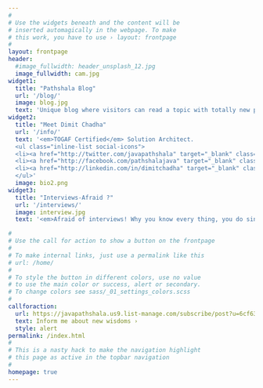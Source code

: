 ```yaml
---
#
# Use the widgets beneath and the content will be
# inserted automagically in the webpage. To make
# this work, you have to use › layout: frontpage
#
layout: frontpage
header:
  #image_fullwidth: header_unsplash_12.jpg
  image_fullwidth: cam.jpg
widget1:
  title: "Pathshala Blog"
  url: '/blog/'
  image: blog.jpg
  text: 'Unique blog where visitors can read a topic with totally new perspective. Motive is <em>Write code which human can understand better, WORK HARD OR WORK SMART</em>'
widget2:
  title: "Meet Dimit Chadha"
  url: '/info/'
  text: '<em>TOGAF Certified</em> Solution Architect.
  <ul class="inline-list social-icons">
  <li><a href="http://twitter.com/javapathshala" target="_blank" class="icon-twitter" title="twitter"></a></li>
  <li><a href="http://facebook.com/pathshalajava" target="_blank" class="icon-facebook" title="facebook"></a></li>
  <li><a href="http://linkedin.com/in/dimitchadha" target="_blank" class="icon-linkedin" title="linkedin"></a></li>
  </ul>'  
  image: bio2.png
widget3:
  title: "Interviews-Afraid ?"
  url: '/interviews/'
  image: interview.jpg
  text: '<em>Afraid of interviews! Why you know every thing, you do sincere work every day. Boost up! '

#
# Use the call for action to show a button on the frontpage
#
# To make internal links, just use a permalink like this
# url: /home/
#
# To style the button in different colors, use no value
# to use the main color or success, alert or secondary.
# To change colors see sass/_01_settings_colors.scss
#
callforaction:
  url: https://javapathshala.us9.list-manage.com/subscribe/post?u=6cf631858e875ad381c906230&amp;id=86c5e97300
  text: Inform me about new wisdoms ›
  style: alert
permalink: /index.html
#
# This is a nasty hack to make the navigation highlight
# this page as active in the topbar navigation
#
homepage: true
---
```

